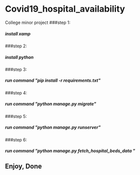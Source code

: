 # Covid19_hospital_availability
College minor project
###step 1:
##### install xamp

###step 2:
##### install python

###step 3:
##### run command "pip install -r requirements.txt"

###step 4:
##### run command "python manage.py migrate"

###step 5:
##### run command "python manage.py runserver"


###step 6:
##### run command "python manage.py fetch_hospital_beds_data "

## Enjoy, Done

